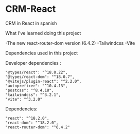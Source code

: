 # CRM-React
CRM in React in spanish

What I've learned doing this project

-The new react-router-dom version (6.4.2)
-Tailwindcss
-Vite

Dependencies used in this project

Developer dependencies :

    "@types/react": "^18.0.22",
    "@types/react-dom": "^18.0.7",
    "@vitejs/plugin-react": "^2.2.0",
    "autoprefixer": "^10.4.13",
    "postcss": "^8.4.18",
    "tailwindcss": "^3.2.1",
    "vite": "^3.2.0"

Dependencies:

    "react": "^18.2.0",
    "react-dom": "^18.2.0",
    "react-router-dom": "^6.4.2"
